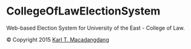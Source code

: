 # CollegeOfLawElectionSystem

Web-based Election System for University of the East - College of Law.

© Copyright 2015 [Karl T. Macadangdang](https://github.com/KarlJarren0308)

